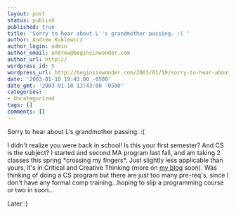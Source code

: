```yaml
---
layout: post
status: publish
published: true
title: 'Sorry to hear about L''s grandmother passing. :( '
author: Andrew Kuklewicz
author_login: admin
author_email: andrew@beginsinwonder.com
author_url: http://
wordpress_id: 5
wordpress_url: http://beginsinwonder.com/2003/01/10/sorry-to-hear-about-ls-grandmother-passing/
date: '2003-01-10 19:43:00 -0500'
date_gmt: '2003-01-10 13:43:00 -0500'
categories:
- Uncategorized
tags: []
comments: []
---
```

<p>Sorry to hear about L's grandmother passing. :( </p>
<p>I didn't realize you were back in school! Is this your first semester? And CS is the subject? I started and second MA program last fall, and am taking 2 classes this spring *crossing my fingers*. Just slightly less applicable than yours, it's in Critical and Creative Thinking (more on <a href="http://mattjans.blogspot.com">my blog</a> soon). Was thinking of doing a CS program but there are just too many pre-req's, since I don't have any formal comp training...hoping to slip a programming course or two in soon...</p>
<p>Later :)<!--39ee3bf951f171ee75678ca22522edea--></p>
